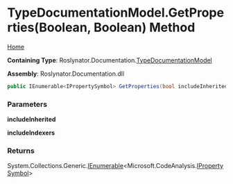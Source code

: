 <a name="_top"></a>

# TypeDocumentationModel\.GetProperties\(Boolean, Boolean\) Method

[Home](../../../../README.md#_top)

**Containing Type**: Roslynator\.Documentation\.[TypeDocumentationModel](../README.md#_top)

**Assembly**: Roslynator\.Documentation\.dll

```csharp
public IEnumerable<IPropertySymbol> GetProperties(bool includeInherited = false, bool includeIndexers = false)
```

### Parameters

**includeInherited**

**includeIndexers**

### Returns

System\.Collections\.Generic\.[IEnumerable](https://docs.microsoft.com/en-us/dotnet/api/system.collections.generic.ienumerable-1)\<Microsoft\.CodeAnalysis\.[IPropertySymbol](https://docs.microsoft.com/en-us/dotnet/api/microsoft.codeanalysis.ipropertysymbol)>

